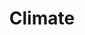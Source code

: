 ---
layout: event-track

title: Climate
description: Learn all about Climate on Galaxy. Start with the tutorial at your own pace. If you need support contact us via the Slack Channel [gta_climate](https://gtnsmrgsbord.slack.com/archives/C08QEDCEPNC).

slack_channel: gta_climate

contributions:
    organisers:
        - annefou
    instructors:
        - annasyme
        - annefou
        - elifsu-simula
        - j34ni
        - evenmm


program:
  - section: "Climate Introduction" 
    description: |
      If you encounter any issue please ask us in this Slack channel. 
    tutorials:
      - name: climate-101
        topic: climate
  - section: "Pangeo ecosystem" 
    description: |
      If you encounter any issue please ask us in this Slack channel. 
    tutorials:
      - name: pangeo
        topic: climate
      - name: pangeo-notebook
        topic: climate
      - name: jupytergis_collaboration
        topic: climate
---